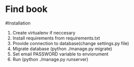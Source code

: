 # Find book

#Installation
1. Create virtualenv if neccesary
2. Install requirements from requirements.txt
3. Provide connection to database(change settings.py file)
4. Migrate database (python ./manage.py migrate)
5. Set email PASSWORD variable to enviorument
6. Run (python ./manage.py runserver)  
